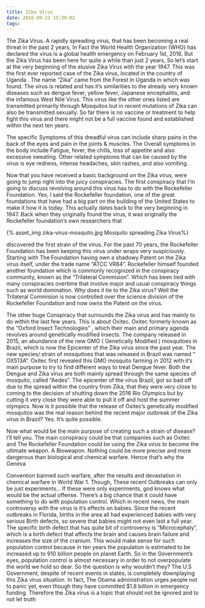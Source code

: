 ```yaml
---
title: Zika Virus
date: 2016-09-22 15:39:02
tags: 
---
```


The Zika Virus. A rapidly spreading virus, that has been becoming a real threat in the past 2 years, In Fact the World Health Organization (WHO) has declared the virus is a global health emergency on February 1st, 2016. But the Zika Virus has been here for quite a while than just 2 years, So let’s start at the very beginning of the elusive Zika Virus with the year 1947. This was the first ever reported case of the Zika virus, located in the country of Uganda . The name “Zika” came from the Forest in Uganda in which was found. The virus is related and has it’s similarities to the already very known diseases such as dengue fever, yellow fever, Japanese encephalitis, and the infamous West Nile Virus. This virus like the other ones listed are transmitted primarily through Mosquitos but in recent mutations of Zika can also be transmitted sexually. So far there is no vaccine or treatment to help fight this virus and there might not be a full vaccine found and established within the next ten years.

The specific Symptoms of this dreadful virus can include sharp pains in the back of the eyes and pain in the joints & muscles. The Overall symptoms in the body include Fatigue, fever, the chills, loss of appetite and also excessive sweating. Other related symptoms that can be caused by the virus is eye redness, intense headaches, skin rashes, and also vomiting.

Now that you have received a basic background on the Zika virus, were going to jump right into the juicy conspiracies. The first conspiracy that I’m going to discuss revolving around this virus has to do with the Rockefeller Foundation. Yes, I said the Rockefeller foundation, one of the great foundations that have had a big part on the building of the United States to make it how it is today. This actually dates back to the very beginning in 1947. Back when they originally found the virus, it was originally the Rockefeller foundation’s own researchers that

{% asset_img zika-virus-mosquito.jpg Mosquito spreading Zika Virus%}

discovered the first strain of the virus. For the past 70 years, the Rockefeller Foundation has been keeping this virus under wraps very suspiciously. Starting with The Foundation having own a shadowy Patent on the Zika virus itself, under the trade name “ATCC VR­84”. Rockefeller himself founded another foundation which is commonly recognized in the conspiracy community, known as the “Trilateral Commision”. Which has been tied with many conspiracies over­time that involve major and usual conspiracy things such as world domination. Why does it tie to the Zika virus? Well the Trilateral Commision is now controlled over the science division of the Rockefeller Foundation and now owns the Patent on the virus.

The other huge Conspiracy that surrounds the Zika virus and has mainly to do within the last few years. This is about Oxi­tec. Oxi­tec formerly known as the “Oxford Insect Technologies” , which their main and primary agenda revolves around genetically modified insects. The company released in 2015, an abundance of the new GMO ( Genetically Modified ) mosquitoes in Brazil, which is now the Epicenter of the Zika virus since the past year. The new species/ strain of mosquitoes that was released in Brazil was named “ OX513A”. Oxitec first revealed this GMO mosquito farming in 2012 with it’s main purpose to try to find different ways to treat Dengue fever. Both the Dengue and Zika virus are both mainly spread through the same species of mosquito, called “Aedes”. The epicenter of the virus Brazil, got so bad off due to the spread within the country from Zika, that they were very close to coming to the decision of shutting down the 2016 Rio Olympics but by cutting it very close they were able to pull it off and host the summer olympics. Now is it possible that the release of Oxitec’s genetically modified mosquitos was the real reason behind the recent major outbreak of the Zika virus in Brazil? Yes. It’s quite possible.

Now what would be the main purpose of creating such a strain of disease? I’ll tell you. The main conspiracy could be that companies such as Oxitec and The Rockefeller Foundation could be using the Zika virus to become the ultimate weapon. A Bio­weapon. Nothing could be more precise and more dangerous than biological and chemical warfare. Hence that’s why the Geneva

Convention banned such warfare, after the results and devastation in chemical warfare in World War 1. Though, These recent Outbreaks can only be just experiments… If these were only experiments, god knows what would be the actual offense. There’s a big chance that it could have something to do with population control. Which in recent news, the main controversy with the virus is it’s effects on babies. Since the recent outbreaks in Florida, births in the area all had experienced babies with very serious Birth defects, so severe that babies might not even last a full year. The specific birth defect that has quite bit of controversy is ”Microcephaly”, which is a birth defect that affects the brain and causes brain failure and increases the size of the cranium. This would make sense for such population control because in ten years the population is estimated to be increased up to 9­10 billion people on planet Earth. So in the Government’s eyes, population control is almost necessary in order to not overpopulate the world we hold so dear. So the question is why wouldn’t they? The U.S Government, despite of recent events in states, is completely downplaying this Zika virus situation. In fact, The Obama administration urges people not to panic yet, even though they have committed $1.8 billion in emergency funding. Therefore the Zika virus is a topic that should not be ignored and to not let truth